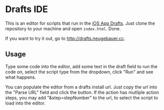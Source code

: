 # Drafts IDE

This is an editor for scripts that run in the [iOS App Drafts](http://agiletortoise.com/drafts/).
Just clone the repository to your machine and open `index.html`. Done.

If you want to try it out, go to <http://drafts.neugebauer.cc>.

## Usage
Type some code into the editor, add some text in the draft field to run the code
on, select the script type from the dropdown, click "Run" and see what happens.

You can populate the editor from a drafts install url. Just copy the url into
the "Parse URL" field and click the button. If the action has mutliple action
steps, you may add  "&step=stepNumber" to the url, to select the script to load
into the editor.
